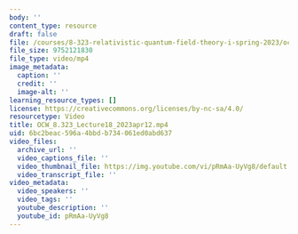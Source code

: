 ```yaml
---
body: ''
content_type: resource
draft: false
file: /courses/8-323-relativistic-quantum-field-theory-i-spring-2023/ocw_8323_lecture18_2023apr12_360p_16_9.mp4
file_size: 9752121830
file_type: video/mp4
image_metadata:
  caption: ''
  credit: ''
  image-alt: ''
learning_resource_types: []
license: https://creativecommons.org/licenses/by-nc-sa/4.0/
resourcetype: Video
title: OCW_8.323_Lecture18_2023apr12.mp4
uid: 6bc2beac-596a-4bbd-b734-061ed0abd637
video_files:
  archive_url: ''
  video_captions_file: ''
  video_thumbnail_file: https://img.youtube.com/vi/pRmAa-UyVg8/default.jpg
  video_transcript_file: ''
video_metadata:
  video_speakers: ''
  video_tags: ''
  youtube_description: ''
  youtube_id: pRmAa-UyVg8
---
```

